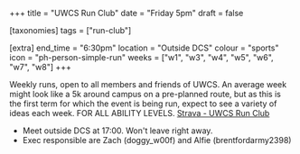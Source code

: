 +++
title = "UWCS Run Club"
date = "Friday 5pm"
draft = false

[taxonomies]
tags = ["run-club"]

[extra]
end_time = "6:30pm"
location = "Outside DCS"
colour = "sports"
icon = "ph-person-simple-run"
weeks = ["w1", "w3", "w4", "w5", "w6", "w7", "w8"]
+++

Weekly runs, open to all members and friends of UWCS. An average week might look like a 5k around campus on a pre-planned route, but as this is the first term for which the event is being run, expect to see a variety of ideas each week.
FOR ALL ABILITY LEVELS.
[Strava - UWCS Run Club](https://www.strava.com/clubs/1426021)

* Meet outside DCS at 17:00. Won't leave right away.
* Exec responsible are Zach (doggy_w00f) and Alfie (brentfordarmy2398)
